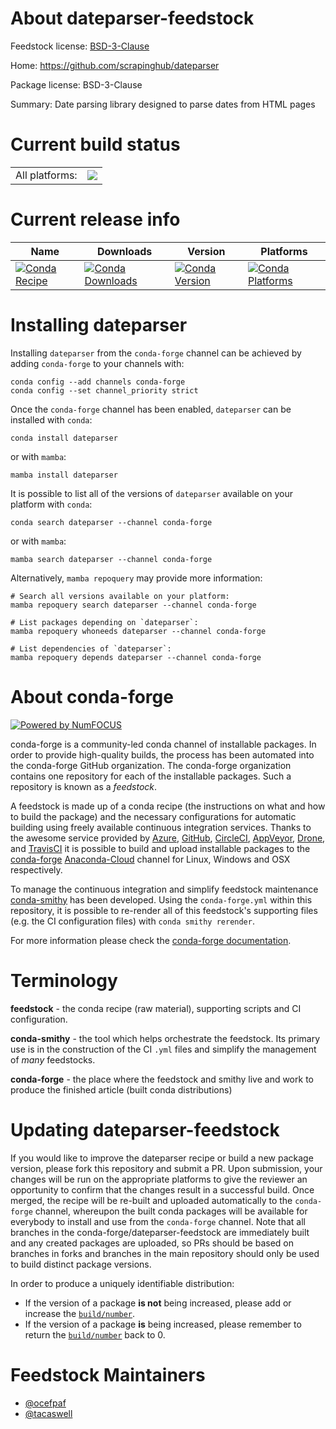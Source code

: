 About dateparser-feedstock
==========================

Feedstock license: [BSD-3-Clause](https://github.com/conda-forge/dateparser-feedstock/blob/main/LICENSE.txt)

Home: https://github.com/scrapinghub/dateparser

Package license: BSD-3-Clause

Summary: Date parsing library designed to parse dates from HTML pages

Current build status
====================


<table><tr><td>All platforms:</td>
    <td>
      <a href="https://dev.azure.com/conda-forge/feedstock-builds/_build/latest?definitionId=5554&branchName=main">
        <img src="https://dev.azure.com/conda-forge/feedstock-builds/_apis/build/status/dateparser-feedstock?branchName=main">
      </a>
    </td>
  </tr>
</table>

Current release info
====================

| Name | Downloads | Version | Platforms |
| --- | --- | --- | --- |
| [![Conda Recipe](https://img.shields.io/badge/recipe-dateparser-green.svg)](https://anaconda.org/conda-forge/dateparser) | [![Conda Downloads](https://img.shields.io/conda/dn/conda-forge/dateparser.svg)](https://anaconda.org/conda-forge/dateparser) | [![Conda Version](https://img.shields.io/conda/vn/conda-forge/dateparser.svg)](https://anaconda.org/conda-forge/dateparser) | [![Conda Platforms](https://img.shields.io/conda/pn/conda-forge/dateparser.svg)](https://anaconda.org/conda-forge/dateparser) |

Installing dateparser
=====================

Installing `dateparser` from the `conda-forge` channel can be achieved by adding `conda-forge` to your channels with:

```
conda config --add channels conda-forge
conda config --set channel_priority strict
```

Once the `conda-forge` channel has been enabled, `dateparser` can be installed with `conda`:

```
conda install dateparser
```

or with `mamba`:

```
mamba install dateparser
```

It is possible to list all of the versions of `dateparser` available on your platform with `conda`:

```
conda search dateparser --channel conda-forge
```

or with `mamba`:

```
mamba search dateparser --channel conda-forge
```

Alternatively, `mamba repoquery` may provide more information:

```
# Search all versions available on your platform:
mamba repoquery search dateparser --channel conda-forge

# List packages depending on `dateparser`:
mamba repoquery whoneeds dateparser --channel conda-forge

# List dependencies of `dateparser`:
mamba repoquery depends dateparser --channel conda-forge
```


About conda-forge
=================

[![Powered by
NumFOCUS](https://img.shields.io/badge/powered%20by-NumFOCUS-orange.svg?style=flat&colorA=E1523D&colorB=007D8A)](https://numfocus.org)

conda-forge is a community-led conda channel of installable packages.
In order to provide high-quality builds, the process has been automated into the
conda-forge GitHub organization. The conda-forge organization contains one repository
for each of the installable packages. Such a repository is known as a *feedstock*.

A feedstock is made up of a conda recipe (the instructions on what and how to build
the package) and the necessary configurations for automatic building using freely
available continuous integration services. Thanks to the awesome service provided by
[Azure](https://azure.microsoft.com/en-us/services/devops/), [GitHub](https://github.com/),
[CircleCI](https://circleci.com/), [AppVeyor](https://www.appveyor.com/),
[Drone](https://cloud.drone.io/welcome), and [TravisCI](https://travis-ci.com/)
it is possible to build and upload installable packages to the
[conda-forge](https://anaconda.org/conda-forge) [Anaconda-Cloud](https://anaconda.org/)
channel for Linux, Windows and OSX respectively.

To manage the continuous integration and simplify feedstock maintenance
[conda-smithy](https://github.com/conda-forge/conda-smithy) has been developed.
Using the ``conda-forge.yml`` within this repository, it is possible to re-render all of
this feedstock's supporting files (e.g. the CI configuration files) with ``conda smithy rerender``.

For more information please check the [conda-forge documentation](https://conda-forge.org/docs/).

Terminology
===========

**feedstock** - the conda recipe (raw material), supporting scripts and CI configuration.

**conda-smithy** - the tool which helps orchestrate the feedstock.
                   Its primary use is in the construction of the CI ``.yml`` files
                   and simplify the management of *many* feedstocks.

**conda-forge** - the place where the feedstock and smithy live and work to
                  produce the finished article (built conda distributions)


Updating dateparser-feedstock
=============================

If you would like to improve the dateparser recipe or build a new
package version, please fork this repository and submit a PR. Upon submission,
your changes will be run on the appropriate platforms to give the reviewer an
opportunity to confirm that the changes result in a successful build. Once
merged, the recipe will be re-built and uploaded automatically to the
`conda-forge` channel, whereupon the built conda packages will be available for
everybody to install and use from the `conda-forge` channel.
Note that all branches in the conda-forge/dateparser-feedstock are
immediately built and any created packages are uploaded, so PRs should be based
on branches in forks and branches in the main repository should only be used to
build distinct package versions.

In order to produce a uniquely identifiable distribution:
 * If the version of a package **is not** being increased, please add or increase
   the [``build/number``](https://docs.conda.io/projects/conda-build/en/latest/resources/define-metadata.html#build-number-and-string).
 * If the version of a package **is** being increased, please remember to return
   the [``build/number``](https://docs.conda.io/projects/conda-build/en/latest/resources/define-metadata.html#build-number-and-string)
   back to 0.

Feedstock Maintainers
=====================

* [@ocefpaf](https://github.com/ocefpaf/)
* [@tacaswell](https://github.com/tacaswell/)

